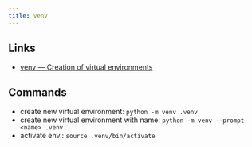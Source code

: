 ```yaml
---
title: venv
---
```


## Links
- [venv — Creation of virtual environments](https://docs.python.org/3/library/venv.html)

## Commands
- create new virtual environment: `python -m venv .venv`
- create new virtual environment with name: `python -m venv --prompt <name> .venv`
- activate env.: `source .venv/bin/activate`
